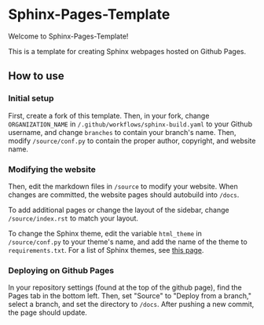 # Sphinx-Pages-Template

Welcome to Sphinx-Pages-Template!

This is a template for creating Sphinx webpages hosted on Github Pages. 

## How to use

### Initial setup

First, create a fork of this template. Then, in your fork, change `ORGANIZATION_NAME` in `/.github/workflows/sphinx-build.yaml` to your Github username, and change `branches` to contain your branch's name. Then, modify `/source/conf.py` to contain the proper author, copyright, and website name.

### Modifying the website

Then, edit the markdown files in `/source` to modify your website. When changes are committed, the website pages should autobuild into `/docs`. 

To add additional pages or change the layout of the sidebar, change `/source/index.rst` to match your layout.

To change the Sphinx theme, edit the variable `html_theme` in `/source/conf.py` to your theme's name, and add the name of the theme to `requirements.txt`. For a list of Sphinx themes, see [this page](https://sphinx-themes.org/).

### Deploying on Github Pages

In your repository settings (found at the top of the github page), find the Pages tab in the bottom left. Then, set "Source" to "Deploy from a branch," select a branch, and set the directory to `/docs`. After pushing a new commit, the page should update.
